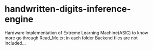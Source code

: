 # handwritten-digits-inference-engine
Hardware Implementation of Extreme Learning Machine(ASIC)
to know more go through Read_Me.txt in each folder
Backend files are not included...

